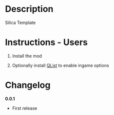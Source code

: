 # Description

Silica Template

# Instructions - Users

1. Install the mod

2. Optionally install <a href="https://github.com/dodad-2/QList">QList</a> to enable ingame options

# Changelog

**0.0.1**

- First release
